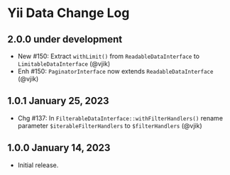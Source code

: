 # Yii Data Change Log

## 2.0.0 under development

- New #150: Extract `withLimit()` from `ReadableDataInterface` to `LimitableDataInterface` (@vjik)
- Enh #150: `PaginatorInterface` now extends `ReadableDataInterface` (@vjik)

## 1.0.1 January 25, 2023

- Chg #137: In `FilterableDataInterface::withFilterHandlers()` rename parameter `$iterableFilterHandlers` to
  `$filterHandlers` (@vjik)

## 1.0.0 January 14, 2023

- Initial release.
